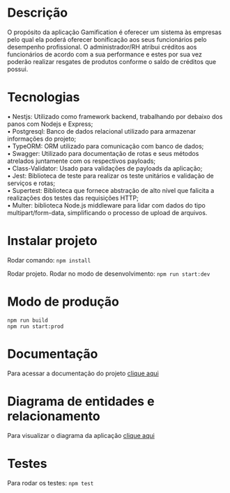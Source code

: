 # Descrição
O propósito da aplicação Gamification é oferecer um sistema às empresas pelo qual ela poderá oferecer bonificação aos seus funcionários pelo desempenho profissional. O administrador/RH atribui créditos aos funcionários de acordo com a sua performance e estes por sua vez poderão realizar resgates de produtos conforme o saldo de créditos que possui.

# Tecnologias
•	Nestjs: Utilizado como framework backend, trabalhando por debaixo dos panos com Nodejs e Express;<br>
•	Postgresql: Banco de dados relacional utilizado para armazenar informações do projeto;<br>
•	TypeORM: ORM utilizado para comunicação com banco de dados;<br>
•	Swagger: Utilizado para documentação de rotas e seus métodos atrelados juntamente com os respectivos payloads;<br>
•	Class-Validator: Usado para validações de payloads da aplicação;<br>
•	Jest: Biblioteca de teste para realizar os teste unitários e validação de serviços e rotas;<br>
•	Supertest: Biblioteca que fornece abstração de alto nível que falicita a realizações dos testes das requisições HTTP;<br>
•	Multer: biblioteca Node.js middleware para lidar com dados do tipo multipart/form-data, simplificando o processo de upload de arquivos.<br>

# Instalar projeto
Rodar comando:
`npm install`

Rodar projeto.
Rodar no modo de desenvolvimento:
`npm run start:dev`

# Modo de produção
`npm run build`<br>
`npm run start:prod`

# Documentação
Para acessar a documentação do projeto [clique aqui](https://backend-culture-code-production.up.railway.app/docs) 

# Diagrama de entidades e relacionamento
Para visualizar o diagrama da aplicação [clique aqui](https://github.com/arnia-linkcom-gamification/Backend-Culture-Code/assets/116851717/6b4bd259-786a-4705-858a-f065bbcf8fb1)	

# Testes
Para rodar os testes:
`npm test`
